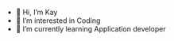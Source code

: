 - 👋 Hi, I’m Kay
- 👀 I’m interested in Coding
- 🌱 I’m currently learning Application developer

<!---
Gometribenl/Gometribenl is a ✨ special ✨ repository because its `README.md` (this file) appears on your GitHub profile.
You can click the Preview link to take a look at your changes.
--->
